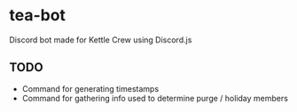 # tea-bot

Discord bot made for Kettle Crew using Discord.js

## TODO

- Command for generating timestamps
- Command for gathering info used to determine purge / holiday members
